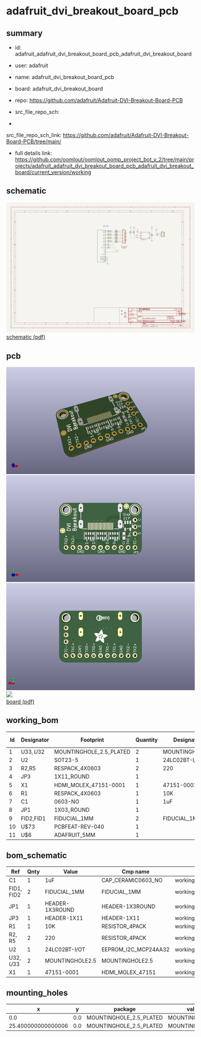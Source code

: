 # adafruit_dvi_breakout_board_pcb
 
## summary 
* id: adafruit_adafruit_dvi_breakout_board_pcb_adafruit_dvi_breakout_board
* user: adafruit
* name: adafruit_dvi_breakout_board_pcb
* board: adafruit_dvi_breakout_board
* repo: https://github.com/adafruit/Adafruit-DVI-Breakout-Board-PCB



* src_file_repo_sch: 
*
 src_file_repo_sch_link: https://github.com/adafruit/Adafruit-DVI-Breakout-Board-PCB/tree/main/
* full details link: https://github.com/oomlout/oomlout_oomp_project_bot_v_2/tree/main/projects/adafruit_adafruit_dvi_breakout_board_pcb_adafruit_dvi_breakout_board/current_version/working  

## schematic  
![](working_schematic_600.png)  
[schematic (pdf)](working_schematic.pdf)  

## pcb  
![](working_3d_600.png) 
![](working_3d_front_600.png)  
![](working_3d_back_600.png)  
![](working_600.png)  
[board (pdf)](working.pdf)  

## working_bom
| Id | Designator | Footprint | Quantity | Designation | Supplier and ref |  | None | 
| --- | --- | --- | --- | --- | --- | --- | --- | 
| 1 | U$33,U$32 | MOUNTINGHOLE_2.5_PLATED | 2 | MOUNTINGHOLE2.5 |  |  | [''] | 
| 2 | U2 | SOT23-5 | 1 | 24LC02BT-I/OT |  |  | [''] | 
| 3 | R2,R5 | RESPACK_4X0603 | 2 | 220 |  |  | [''] | 
| 4 | JP3 | 1X11_ROUND | 1 |  |  |  | [''] | 
| 5 | X1 | HDMI_MOLEX_47151-0001 | 1 | 47151-0001 |  |  | [''] | 
| 6 | R1 | RESPACK_4X0603 | 1 | 10K |  |  | [''] | 
| 7 | C1 | 0603-NO | 1 | 1uF |  |  | [''] | 
| 8 | JP1 | 1X03_ROUND | 1 |  |  |  | [''] | 
| 9 | FID2,FID1 | FIDUCIAL_1MM | 2 | FIDUCIAL_1MM |  |  | [''] | 
| 10 | U$73 | PCBFEAT-REV-040 | 1 |  |  |  | [''] | 
| 11 | U$6 | ADAFRUIT_5MM | 1 |  |  |  | [''] | 


## bom_schematic
| Ref | Qnty | Value | Cmp name | Footprint | Description | Vendor | DNP | 
| --- | --- | --- | --- | --- | --- | --- | --- | 
| C1 | 1 | 1uF | CAP_CERAMIC0603_NO | working:0603-NO |  |  |  | 
| FID1, FID2 | 2 | FIDUCIAL_1MM | FIDUCIAL_1MM | working:FIDUCIAL_1MM |  |  |  | 
| JP1 | 1 | HEADER-1X3ROUND | HEADER-1X3ROUND | working:1X03_ROUND |  |  |  | 
| JP3 | 1 | HEADER-1X11 | HEADER-1X11 | working:1X11_ROUND |  |  |  | 
| R1 | 1 | 10K | RESISTOR_4PACK | working:RESPACK_4X0603 |  |  |  | 
| R2, R5 | 2 | 220 | RESISTOR_4PACK | working:RESPACK_4X0603 |  |  |  | 
| U2 | 1 | 24LC02BT-I/OT | EEPROM_I2C_MCP24AA32 | working:SOT23-5 |  |  |  | 
| U$32, U$33 | 2 | MOUNTINGHOLE2.5 | MOUNTINGHOLE2.5 | working:MOUNTINGHOLE_2.5_PLATED |  |  |  | 
| X1 | 1 | 47151-0001 | HDMI_MOLEX_47151 | working:HDMI_MOLEX_47151-0001 |  |  |  | 


## mounting_holes
| x | y | package | value | ref | size | 
| --- | --- | --- | --- | --- | --- | 
| 0.0 | 0.0 | MOUNTINGHOLE_2.5_PLATED | MOUNTINGHOLE2.5 | U$32 | m3 | 
| 25.400000000000006 | 0.0 | MOUNTINGHOLE_2.5_PLATED | MOUNTINGHOLE2.5 | U$33 | m3 | 


